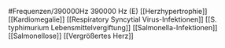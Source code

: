 #Frequenzen/390000Hz
390000 Hz (E)
[[Herzhypertrophie]]
[[Kardiomegalie]]
[[Respiratory Syncytial Virus-Infektionen]]
[[S. typhimurium Lebensmittelvergiftung]]
[[Salmonella-Infektionen]]
[[Salmonellose]]
[[Vergrößertes Herz]]